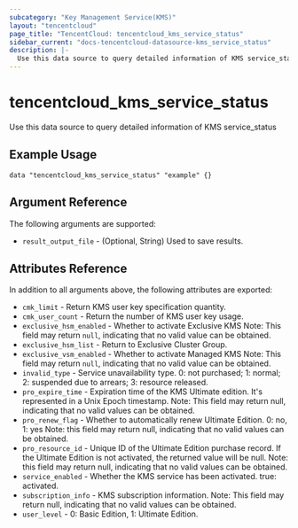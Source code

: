 ```yaml
---
subcategory: "Key Management Service(KMS)"
layout: "tencentcloud"
page_title: "TencentCloud: tencentcloud_kms_service_status"
sidebar_current: "docs-tencentcloud-datasource-kms_service_status"
description: |-
  Use this data source to query detailed information of KMS service_status
---
```


# tencentcloud_kms_service_status

Use this data source to query detailed information of KMS service_status

## Example Usage

```hcl
data "tencentcloud_kms_service_status" "example" {}
```

## Argument Reference

The following arguments are supported:

* `result_output_file` - (Optional, String) Used to save results.

## Attributes Reference

In addition to all arguments above, the following attributes are exported:

* `cmk_limit` - Return KMS user key specification quantity.
* `cmk_user_count` - Return the number of KMS user key usage.
* `exclusive_hsm_enabled` - Whether to activate Exclusive KMS
Note: This field may return `null`, indicating that no valid value can be obtained.
* `exclusive_hsm_list` - Return to Exclusive Cluster Group.
* `exclusive_vsm_enabled` - Whether to activate Managed KMS
Note: This field may return `null`, indicating that no valid value can be obtained.
* `invalid_type` - Service unavailability type. 0: not purchased; 1: normal; 2: suspended due to arrears; 3: resource released.
* `pro_expire_time` - Expiration time of the KMS Ultimate edition. It's represented in a Unix Epoch timestamp.
Note: This field may return null, indicating that no valid values can be obtained.
* `pro_renew_flag` - Whether to automatically renew Ultimate Edition. 0: no, 1: yes
Note: this field may return null, indicating that no valid values can be obtained.
* `pro_resource_id` - Unique ID of the Ultimate Edition purchase record. If the Ultimate Edition is not activated, the returned value will be null.
Note: this field may return null, indicating that no valid values can be obtained.
* `service_enabled` - Whether the KMS service has been activated. true: activated.
* `subscription_info` - KMS subscription information.
Note: This field may return null, indicating that no valid values can be obtained.
* `user_level` - 0: Basic Edition, 1: Ultimate Edition.



